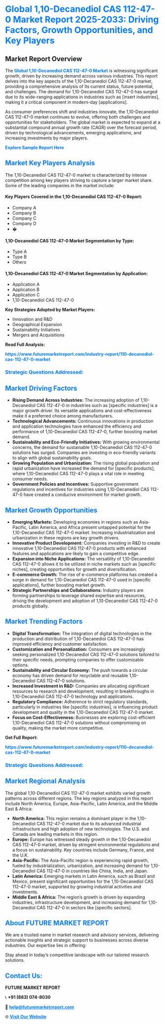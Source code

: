 <h1 style="color: #007BFF;">Global 1,10-Decanediol CAS 112-47-0 Market Report 2025-2033: Driving Factors, Growth Opportunities, and Key Players</h1>

<section id="overview">
<h2>Market Report Overview</h2>
<p>The <a href="https://www.futuremarketreport.com/industry-report/110-decanediol-cas-112-47-0-market" style="color: #007BFF; text-decoration: none;"><strong>Global 1,10-Decanediol CAS 112-47-0 Market</strong></a> is witnessing significant growth, driven by increasing demand across various industries. This report delves into the key aspects of the 1,10-Decanediol CAS 112-47-0 market, providing a comprehensive analysis of its current status, future potential, and challenges. The demand for 1,10-Decanediol CAS 112-47-0 has surged due to its wide-ranging applications in industries such as [insert industries], making it a critical component in modern-day [applications].</p>
<p>As consumer preferences shift and industries innovate, the 1,10-Decanediol CAS 112-47-0 market continues to evolve, offering both challenges and opportunities for stakeholders. The global market is expected to expand at a substantial compound annual growth rate (CAGR) over the forecast period, driven by technological advancements, emerging applications, and increasing investments by major players.</p>
</section>

<section id="overview">
<p><a href="https://www.futuremarketreport.com/request-sample/reportId=112823" style="color: #007BFF; text-decoration: none;"><strong>Explore Sample Report Here</strong></a></p>
</section>

<section id="key-players">
<h2 style="color: #007BFF;">Market Key Players Analysis</h2>
<p>The 1,10-Decanediol CAS 112-47-0 market is characterized by intense competition among key players striving to capture a larger market share. Some of the leading companies in the market include:</p>
<h4>Key Players Covered in the 1,10-Decanediol CAS 112-47-0 Report:</h4>
<ul><li>Company A</li><li>Company B</li><li>Company C</li><li>Company D</li><li>�</li></ul>
<h4>1,10-Decanediol CAS 112-47-0 Market Segmentation by Type:</h4>
<ul><li>Type A</li><li>Type B</li><li>Others</li></ul>

<h4>1,10-Decanediol CAS 112-47-0 Market Segmentation by Application:</h4>
<ul><li>Application A</li><li>Application B</li><li>Application C</li><li>1,10-Decanediol CAS 112-47-0</li></ul>
<p><strong>Key Strategies Adopted by Market Players:</strong></p>
<ul>
<li>Innovation and R&D</li>
<li>Geographical Expansion</li>
<li>Sustainability Initiatives</li>
<li>Mergers and Acquisitions</li>
</ul>
</section>

<section>
<p><strong>Read Full Analysis: </strong></p><a href="https://www.futuremarketreport.com/industry-report/110-decanediol-cas-112-47-0-market" style="color: #007BFF; text-decoration: none;"><strong>https://www.futuremarketreport.com/industry-report/110-decanediol-cas-112-47-0-market</strong></a>
<h3 style="color: #007BFF;">Strategic Questions Addressed:</h3>
</section>

<section id="driving-factors">
<h2 style="color: #007BFF;">Market Driving Factors</h2>
<ul>
<li><strong>Rising Demand Across Industries:</strong> The increasing adoption of 1,10-Decanediol CAS 112-47-0 in industries such as [specific industries] is a major growth driver. Its versatile applications and cost-effectiveness make it a preferred choice among manufacturers.</li>
<li><strong>Technological Advancements:</strong> Continuous innovations in production and application technologies have enhanced the efficiency and performance of 1,10-Decanediol CAS 112-47-0, further boosting market demand.</li>
<li><strong>Sustainability and Eco-Friendly Initiatives:</strong> With growing environmental concerns, the demand for sustainable 1,10-Decanediol CAS 112-47-0 solutions has surged. Companies are investing in eco-friendly variants to align with global sustainability goals.</li>
<li><strong>Growing Population and Urbanization:</strong> The rising global population and rapid urbanization have increased the demand for [specific products], where 1,10-Decanediol CAS 112-47-0 plays a vital role in meeting consumer needs.</li>
<li><strong>Government Policies and Incentives:</strong> Supportive government regulations and incentives for industries using 1,10-Decanediol CAS 112-47-0 have created a conducive environment for market growth.</li>
</ul>
</section>

<section id="growth-opportunities">
<h2 style="color: #007BFF;">Market Growth Opportunities</h2>
<ul>
<li><strong>Emerging Markets:</strong> Developing economies in regions such as Asia-Pacific, Latin America, and Africa present untapped potential for the 1,10-Decanediol CAS 112-47-0 market. Increasing industrialization and urbanization in these regions are key growth drivers.</li>
<li><strong>Innovative Product Development:</strong> Companies investing in R&D to create innovative 1,10-Decanediol CAS 112-47-0 products with enhanced features and applications are likely to gain a competitive edge.</li>
<li><strong>Expansion into Niche Applications:</strong> The versatility of 1,10-Decanediol CAS 112-47-0 allows it to be utilized in niche markets such as [specific niches], creating opportunities for growth and diversification.</li>
<li><strong>E-commerce Growth:</strong> The rise of e-commerce platforms has created a surge in demand for 1,10-Decanediol CAS 112-47-0 used in [specific applications], further boosting market growth.</li>
<li><strong>Strategic Partnerships and Collaborations:</strong> Industry players are forming partnerships to leverage shared expertise and resources, driving the development and adoption of 1,10-Decanediol CAS 112-47-0 products globally.</li>
</ul>
</section>

<section id="trending-factors">
<h2 style="color: #007BFF;">Market Trending Factors</h2>
<ul>
<li><strong>Digital Transformation:</strong> The integration of digital technologies in the production and distribution of 1,10-Decanediol CAS 112-47-0 has improved efficiency and customer satisfaction.</li>
<li><strong>Customization and Personalization:</strong> Consumers are increasingly seeking personalized 1,10-Decanediol CAS 112-47-0 solutions tailored to their specific needs, prompting companies to offer customizable options.</li>
<li><strong>Sustainability and Circular Economy:</strong> The push towards a circular economy has driven demand for recyclable and reusable 1,10-Decanediol CAS 112-47-0 solutions.</li>
<li><strong>Increased Investment in R&D:</strong> Companies are allocating significant resources to research and development, resulting in breakthroughs in 1,10-Decanediol CAS 112-47-0 technology and applications.</li>
<li><strong>Regulatory Compliance:</strong> Adherence to strict regulatory standards, particularly in industries like [specific industries], is influencing product development and quality in the 1,10-Decanediol CAS 112-47-0 market.</li>
<li><strong>Focus on Cost-Effectiveness:</strong> Businesses are exploring cost-efficient 1,10-Decanediol CAS 112-47-0 solutions without compromising on quality, making the market more competitive.</li>
</ul>
</section>

<section>
<p><strong>Get Full Report: </strong></p><a href="https://www.futuremarketreport.com/industry-report/110-decanediol-cas-112-47-0-market" style="color: #007BFF; text-decoration: none;"><strong>https://www.futuremarketreport.com/industry-report/110-decanediol-cas-112-47-0-market</strong></a>
<h3 style="color: #007BFF;">Strategic Questions Addressed:</h3>
</section>


<section id="regional-analysis">
<h2 style="color: #007BFF;">Market Regional Analysis</h2>
<p>The global 1,10-Decanediol CAS 112-47-0 market exhibits varied growth patterns across different regions. The key regions analyzed in this report include North America, Europe, Asia-Pacific, Latin America, and the Middle East & Africa:</p>
<ul>
<li><strong>North America:</strong> This region remains a dominant player in the 1,10-Decanediol CAS 112-47-0 market due to its advanced industrial infrastructure and high adoption of new technologies. The U.S. and Canada are leading markets in this region.</li>
<li><strong>Europe:</strong> Europe has witnessed steady growth in the 1,10-Decanediol CAS 112-47-0 market, driven by stringent environmental regulations and a focus on sustainability. Key countries include Germany, France, and the U.K.</li>
<li><strong>Asia-Pacific:</strong> The Asia-Pacific region is experiencing rapid growth, fueled by industrialization, urbanization, and increasing demand for 1,10-Decanediol CAS 112-47-0 in countries like China, India, and Japan.</li>
<li><strong>Latin America:</strong> Emerging markets in Latin America, such as Brazil and Mexico, present significant opportunities for the 1,10-Decanediol CAS 112-47-0 market, supported by growing industrial activities and investments.</li>
<li><strong>Middle East & Africa:</strong> The region’s growth is driven by expanding industries, infrastructure development, and increasing demand for 1,10-Decanediol CAS 112-47-0 in sectors like [specific sectors].</li>
</ul>
</section>

<footer>
<h2 style="color: #007BFF;">About FUTURE MARKET REPORT</h2>
<p>We are a trusted name in market research and advisory services, delivering actionable insights and strategic support to businesses across diverse industries. Our expertise lies in offering:</p>

<p>Stay ahead in today’s competitive landscape with our tailored research solutions.</p>

<h2 style="color: #007BFF;">Contact Us:</h2>
<p><strong>FUTURE MARKET REPORT</strong></p>
<p>📞 <strong>+91 (883) 074-8030</strong></p>
<p>📧 <strong><a href="mailto:help@futuremarketreport.com" style="color: #007BFF;">help@futuremarketreport.com</a></strong></p>
<p>🌐 <strong><a href="https://www.futuremarketreport.com/" style="color: #007BFF;">Visit Our Website</a></strong></p>
</footer>